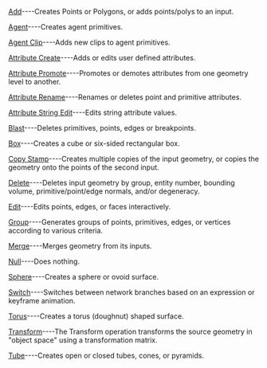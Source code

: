
[Add]()----Creates Points or Polygons, or adds points/polys to an input.

[Agent]()----Creates agent primitives.

[Agent Clip]()----Adds new clips to agent primitives.

[Attribute Create]()----Adds or edits user defined attributes.

[Attribute Promote]()----Promotes or demotes attributes from one geometry level to another.

[Attribute Rename]()----Renames or deletes point and primitive attributes.

[Attribute String Edit]()----Edits string attribute values.

[Blast]()----Deletes primitives, points, edges or breakpoints.

[Box]()----Creates a cube or six-sided rectangular box.

[Copy Stamp]()----Creates multiple copies of the input geometry, or copies the geometry onto the points of the second input.

[Delete]()----Deletes input geometry by group, entity number, bounding volume, primitive/point/edge normals, and/or degeneracy.

[Edit]()----Edits points, edges, or faces interactively.

[Group]()----Generates groups of points, primitives, edges, or vertices according to various criteria.

[Merge]()----Merges geometry from its inputs.

[Null]()----Does nothing.

[Sphere]()----Creates a sphere or ovoid surface.

[Switch]()----Switches between network branches based on an expression or keyframe animation.

[Torus]()----Creates a torus (doughnut) shaped surface.

[Transform]()----The Transform operation transforms the source geometry in "object space" using a transformation matrix.

[Tube]()----Creates open or closed tubes, cones, or pyramids.



